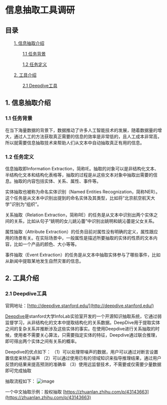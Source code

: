 # 信息抽取工具调研

## 目录

&emsp;&emsp;[1.&nbsp;信息抽取介绍](#1-信息抽取介绍)

&emsp;&emsp;&emsp;&emsp;[1.1&nbsp;任务背景](#11-任务背景)

&emsp;&emsp;&emsp;&emsp;[1.2&nbsp;任务定义](#12-任务定义)

&emsp;&emsp;[2.&nbsp;工具介绍](#2-工具介绍)

&emsp;&emsp;&emsp;&emsp;[2.1&nbsp;Deepdive工具](#21-Deepdive工具)

## 1. 信息抽取介绍

### 1.1 任务背景

在当下海量数据的背景下，数据推动了许多人工智能技术的发展，随着数据量的增大，通过人工的方法获取真正需要的信息的效率是非常低的，且人工成本非常高，所以就需要信息抽取技术来帮助人们从文本中自动抽取真正有用的信息。

### 1.2 任务定义
信息抽取即Information Extraction，简称IE。抽取的对象可以是非结构化文本、半结构化文本和结构化表格等，抽取的过程是从这些文本对象中抽取出需要的信息。抽取的内容包括实体、关系、属性、事件等。


实体抽取也被称为命名实体识别（Named Entities Recognization，简称NER）。这个任务是从文本中识别出提到的命名实体及其类型，比如将“北京航空航天大学”识别为“组织”。

关系抽取（Relation Extraction，简称RE）的任务是从文本中识别出两个实体之间的关系，比如从句子“姚明的女儿姚沁蕾”中识别出姚明和姚沁蕾是父女关系。

属性抽取（Attribute Extraction）的任务目前对属性没有明确的定义，属性跟应用的场景有关。在实际场景中，一般属性是描述所要抽取的实体的性质的文本内容，比如一个产品的颜色、大小等等。

事件抽取（Event Extraction）的任务是从文本中抽取实体参与了哪些事件，比如从新闻中提取某地发生自然灾害的信息。


## 2. 工具介绍

### 2.1 Deepdive工具
官网地址：[http://deepdive.stanford.edu/](http://deepdive.stanford.edu/)

[Deepdive](http://deepdive.stanford.edu/)是stanford大学InfoLab实验室开发的一个开源知识抽取系统，它通过弱监督学习，从非结构化的文本中提取结构化的关系数据。DeepDive用于提取实体之间的复杂关系并推断涉及这些实体的事实。在使用Deepdive进行关系抽取的时候，使用者不需要关心算法，只需要指定实体的特征，Deepdive通过联合推理，即可得出两个实体之间有关系的概率。

Deepdive的优点如下：
（1）可以处理带噪声的数据，用户可以通过对断言设置置信度来矫正噪声
（2）可以通过使用已有的领域知识来指导推理结果，通过用户反馈的结果来提高预测的准确率
（3）使用远监督技术，不需要或仅需要少量数据即可完成抽取

抽取流程如下：
![image](https://github.com/BDBC-KG-NLP/QA-Survey/blob/master/image/640.png)

一个中文抽取示例：股权抽取 [https://zhuanlan.zhihu.com/p/43143663](https://zhuanlan.zhihu.com/p/43143663)


